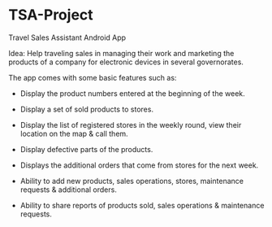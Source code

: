 # TSA-Project
Travel Sales Assistant Android App 

Idea: Help traveling sales in managing their work and marketing the products of a company for electronic devices in several governorates.


The app comes with some basic features such as:

- Display the product numbers entered at the beginning of the week.

- Display a set of sold products to stores.

- Display the list of registered stores in the weekly round, view their location on the map & call them.

- Display defective parts of the products.

- Displays the additional orders that come from stores for the next week.

- Ability to add new products, sales operations, stores, maintenance requests & additional orders.

- Ability to share reports of products sold, sales operations & maintenance requests.
